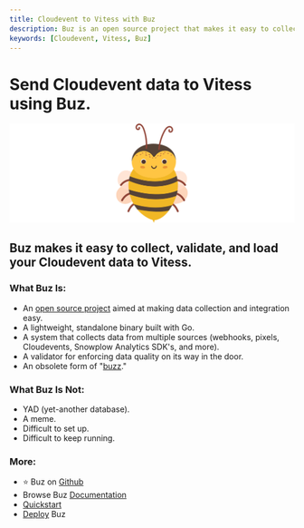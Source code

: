 ```yaml
---
title: Cloudevent to Vitess with Buz
description: Buz is an open source project that makes it easy to collect, validate, and load Cloudevent data to Vitess.
keywords: [Cloudevent, Vitess, Buz]
---
```


# Send Cloudevent data to Vitess using Buz.

![buzz](../../../static/img/buzz.png)


## Buz makes it easy to collect, validate, and load your Cloudevent data to Vitess.


### What Buz Is:

- An [open source project](https://github.com/silverton-io/buz) aimed at making data collection and integration easy.
- A lightweight, standalone binary built with Go.
- A system that collects data from multiple sources (webhooks, pixels, Cloudevents, Snowplow Analytics SDK's, and more).
- A validator for enforcing data quality on its way in the door.
- An obsolete form of "[buzz](https://www.merriam-webster.com/dictionary/buzz)."


### What Buz Is Not:

- YAD (yet-another database).
- A meme.
- Difficult to set up.
- Difficult to keep running.


### More:
- ⭐ Buz on [Github](https://github.com/silverton-io/buz)
- Browse Buz [Documentation](/)
- [Quickstart](/examples/quickstart)
- [Deploy](/category/deploying-buz) Buz
